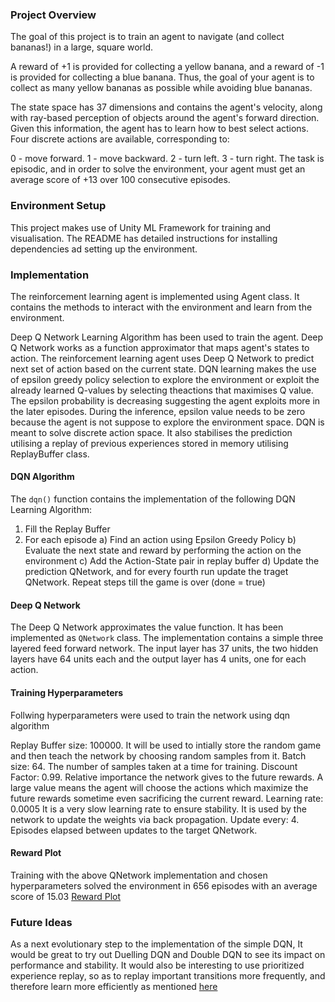 
[//]: # (Image References)
[image1]: ./images/reward_plot.png "Reward Plot"

### Project Overview

The goal of this project is to  train an agent to navigate (and collect bananas!) in a large, square world.

A reward of +1 is provided for collecting a yellow banana, and a reward of -1 is provided for collecting a blue banana. Thus, the goal of your agent is to collect as many yellow bananas as possible while avoiding blue bananas.

The state space has 37 dimensions and contains the agent's velocity, along with ray-based perception of objects around the agent's forward direction. Given this information, the agent has to learn how to best select actions. Four discrete actions are available, corresponding to:

0 - move forward.
1 - move backward.
2 - turn left.
3 - turn right.
The task is episodic, and in order to solve the environment, your agent must get an average score of +13 over 100 consecutive episodes.

### Environment Setup

This project makes use of Unity ML Framework for training and visualisation. The README has detailed instructions for installing dependencies ad setting up the environment.

### Implementation

The reinforcement learning agent is implemented using Agent class. It contains the methods to interact with the environment and learn from the environment.

Deep Q Network Learning Algorithm has been used to train the agent. Deep Q Network works as a function approximator that maps agent's states to action. The reinforcement learning agent uses Deep Q Network to predict next set of action based on the current state. DQN learning makes the use of epsilon greedy policy selection to explore the environment or exploit the already learned Q-values by selecting theactions that maximises Q value. The epsilon probability is decreasing suggesting the agent exploits more in the later episodes. During the inference, epsilon value needs to be zero because the agent is not suppose to explore the environment space. DQN is meant to solve discrete action space. It also stabilises the prediction utilising a replay of previous experiences stored in memory utilising ReplayBuffer class.

#### DQN Algorithm
The `dqn()` function contains the implementation of the following DQN Learning Algorithm:
1. Fill the Replay Buffer
2. For each episode
    a) Find an action using Epsilon Greedy Policy
    b) Evaluate the next state and reward by performing the action on the environment
    c) Add the Action-State pair in replay buffer
    d) Update the prediction QNetwork, and for every fourth run update the traget QNetwork.
    Repeat steps till the game is over (done = true)

#### Deep Q Network
The Deep Q Network approximates the value function. It has been implemented as `QNetwork` class.  The implementation contains a simple three layered feed forward network. The input layer has 37 units, the two hidden layers have 64 units each and the output layer has 4 units, one for each action.

#### Training Hyperparameters
Follwing hyperparameters were used to train the network using dqn algorithm

Replay Buffer size: 100000. It will be used to intially store the random game and then teach the network by choosing random samples from it.
Batch size: 64. The number of samples taken at a time for training.
Discount Factor: 0.99. Relative importance the network gives to the future rewards. A large value means the agent will choose the actions which maximize the future rewards sometime even sacrificing the current reward.
Learning rate: 0.0005 It is a very slow learning rate to ensure stability. It is used by the network to update the weights via back propagation.
Update every: 4. Episodes elapsed between updates to the target QNetwork.

#### Reward Plot

Training with the above QNetwork implementation and chosen hyperparameters solved the environment in 656 episodes with an average score of 15.03
[Reward Plot][image1]

### Future Ideas
As a next evolutionary step to the implementation of the simple DQN, It would be great to try out Duelling DQN and Double DQN to see its impact on performance and stability. It would also be interesting to use prioritized experience replay, so as to replay important transitions more frequently, and therefore learn more efficiently as mentioned [here](https://arxiv.org/abs/1511.05952)







